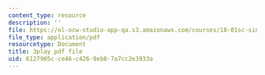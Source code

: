 ```yaml
---
content_type: resource
description: ''
file: https://ol-ocw-studio-app-qa.s3.amazonaws.com/courses/18-01sc-single-variable-calculus-fall-2010/6127905cce46c4269eb87a7cc2e3933a_TQTDkpZP02A.pdf
file_type: application/pdf
resourcetype: Document
title: 3play pdf file
uid: 6127905c-ce46-c426-9eb8-7a7cc2e3933a
---
```

